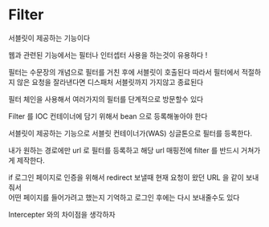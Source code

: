 # Filter
서블릿이 제공하는 기능이다  

웹과 관련된 기능에서는 필터나 인터셉터 사용을 하는것이 유용하다 !

필터는 수문장의 개념으로 필터를 거친 후에 서블릿이 호출된다
따라서 필터에서 적절하지 않은 요청을 잘라낸다면 디스패처 서블릿까지 가지않고 종료된다 

필터 체인을 사용해서 여러가지의 필터를 단계적으로 방문할수 있다 

Filter 를 IOC 컨테이너에 담기 위해서 bean 으로 등록해놓아야 한다  

서블릿이 제공하는 기능으로 서블릿 컨테이너가(WAS) 싱글톤으로 필터를 등록한다.

내가 원하는 경로에만 url 로 필터를 등록하고 해당 url 매핑전에 filter 를 반드시 거쳐가게 제작한다.

if 로그인 페이지로 인증을 위해서 redirect 보낼때 현재 요청이 왔던 URL 을 같이 보내줘서  
어떤 페이지를 들어가려고 했는지 기억하고 로그인 후에는 다시 보내줄수도 있다

Intercepter 와의 차이점을 생각하자 

